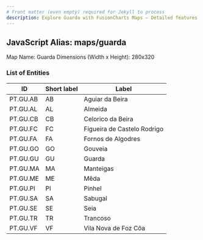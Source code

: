 ```yaml
---
# Front matter (even empty) required for Jekyll to process
description: Explore Guarda with FusionCharts Maps – Detailed features for seamless integration. Try now & enhance your data visualization today! 
---
```


## JavaScript Alias: maps/guarda

Map Name: Guarda
Dimensions (Width x Height): 280x320





### List of Entities

ID | Short label | Label
---|---|---|
PT.GU.AB|AB|Aguiar da Beira
PT.GU.AL|AL|Almeida
PT.GU.CB|CB|Celorico da Beira
PT.GU.FC|FC|Figueira de Castelo Rodrigo
PT.GU.FA|FA|Fornos de Algodres
PT.GU.GO|GO|Gouveia
PT.GU.GU|GU|Guarda
PT.GU.MA|MA|Manteigas
PT.GU.ME|ME|Mêda
PT.GU.PI|PI|Pinhel
PT.GU.SA|SA|Sabugal
PT.GU.SE|SE|Seia
PT.GU.TR|TR|Trancoso
PT.GU.VF|VF|Vila Nova de Foz Côa


